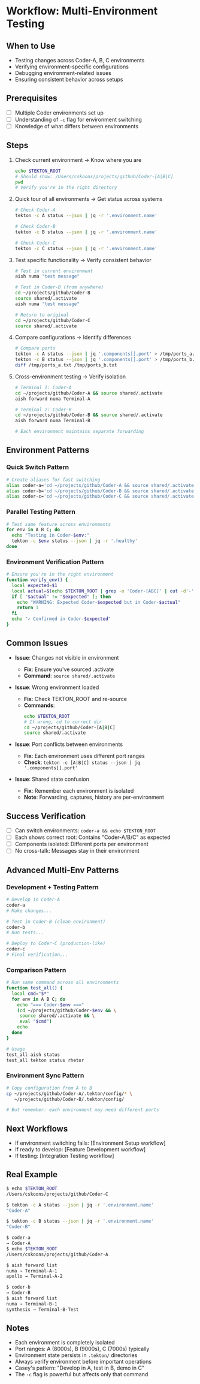 # Workflow: Multi-Environment Testing

## When to Use
- Testing changes across Coder-A, B, C environments
- Verifying environment-specific configurations
- Debugging environment-related issues
- Ensuring consistent behavior across setups

## Prerequisites
- [ ] Multiple Coder environments set up
- [ ] Understanding of `-c` flag for environment switching
- [ ] Knowledge of what differs between environments

## Steps

1. Check current environment → Know where you are
   ```bash
   echo $TEKTON_ROOT
   # Should show: /Users/cskoons/projects/github/Coder-[A|B|C]
   pwd
   # Verify you're in the right directory
   ```

2. Quick tour of all environments → Get status across systems
   ```bash
   # Check Coder-A
   tekton -c A status --json | jq -r '.environment.name'
   
   # Check Coder-B  
   tekton -c B status --json | jq -r '.environment.name'
   
   # Check Coder-C
   tekton -c C status --json | jq -r '.environment.name'
   ```

3. Test specific functionality → Verify consistent behavior
   ```bash
   # Test in current environment
   aish numa "test message"
   
   # Test in Coder-B (from anywhere)
   cd ~/projects/github/Coder-B
   source shared/.activate
   aish numa "test message"
   
   # Return to original
   cd ~/projects/github/Coder-C
   source shared/.activate
   ```

4. Compare configurations → Identify differences
   ```bash
   # Compare ports
   tekton -c A status --json | jq '.components[].port' > /tmp/ports_a.txt
   tekton -c B status --json | jq '.components[].port' > /tmp/ports_b.txt
   diff /tmp/ports_a.txt /tmp/ports_b.txt
   ```

5. Cross-environment testing → Verify isolation
   ```bash
   # Terminal 1: Coder-A
   cd ~/projects/github/Coder-A && source shared/.activate
   aish forward numa Terminal-A
   
   # Terminal 2: Coder-B  
   cd ~/projects/github/Coder-B && source shared/.activate
   aish forward numa Terminal-B
   
   # Each environment maintains separate forwarding
   ```

## Environment Patterns

### Quick Switch Pattern
```bash
# Create aliases for fast switching
alias coder-a='cd ~/projects/github/Coder-A && source shared/.activate && echo "→ Coder-A"'
alias coder-b='cd ~/projects/github/Coder-B && source shared/.activate && echo "→ Coder-B"'
alias coder-c='cd ~/projects/github/Coder-C && source shared/.activate && echo "→ Coder-C"'
```

### Parallel Testing Pattern
```bash
# Test same feature across environments
for env in A B C; do
  echo "Testing in Coder-$env:"
  tekton -c $env status --json | jq -r '.healthy'
done
```

### Environment Verification Pattern
```bash
# Ensure you're in the right environment
function verify_env() {
  local expected=$1
  local actual=$(echo $TEKTON_ROOT | grep -o 'Coder-[ABC]' | cut -d'-' -f2)
  if [ "$actual" != "$expected" ]; then
    echo "WARNING: Expected Coder-$expected but in Coder-$actual"
    return 1
  fi
  echo "✓ Confirmed in Coder-$expected"
}
```

## Common Issues

- **Issue**: Changes not visible in environment
  - **Fix**: Ensure you've sourced .activate
  - **Command**: `source shared/.activate`
  
- **Issue**: Wrong environment loaded
  - **Fix**: Check TEKTON_ROOT and re-source
  - **Commands**:
    ```bash
    echo $TEKTON_ROOT
    # If wrong, cd to correct dir
    cd ~/projects/github/Coder-[A|B|C]
    source shared/.activate
    ```

- **Issue**: Port conflicts between environments  
  - **Fix**: Each environment uses different port ranges
  - **Check**: `tekton -c [A|B|C] status --json | jq '.components[].port'`

- **Issue**: Shared state confusion
  - **Fix**: Remember each environment is isolated
  - **Note**: Forwarding, captures, history are per-environment

## Success Verification
- [ ] Can switch environments: `coder-a && echo $TEKTON_ROOT`
- [ ] Each shows correct root: Contains "Coder-A/B/C" as expected  
- [ ] Components isolated: Different ports per environment
- [ ] No cross-talk: Messages stay in their environment

## Advanced Multi-Env Patterns

### Development + Testing Pattern
```bash
# Develop in Coder-A
coder-a
# Make changes...

# Test in Coder-B (clean environment)
coder-b
# Run tests...

# Deploy to Coder-C (production-like)
coder-c
# Final verification...
```

### Comparison Pattern
```bash
# Run same command across all environments
function test_all() {
  local cmd="$*"
  for env in A B C; do
    echo "=== Coder-$env ==="
    (cd ~/projects/github/Coder-$env && \
     source shared/.activate && \
     eval "$cmd")
    echo
  done
}

# Usage
test_all aish status
test_all tekton status rhetor
```

### Environment Sync Pattern
```bash
# Copy configuration from A to B
cp ~/projects/github/Coder-A/.tekton/config/* \
   ~/projects/github/Coder-B/.tekton/config/

# But remember: each environment may need different ports
```

## Next Workflows
- If environment switching fails: [Environment Setup workflow]
- If ready to develop: [Feature Development workflow]
- If testing: [Integration Testing workflow]

## Real Example
```bash
$ echo $TEKTON_ROOT
/Users/cskoons/projects/github/Coder-C

$ tekton -c A status --json | jq -r '.environment.name'
"Coder-A"

$ tekton -c B status --json | jq -r '.environment.name'  
"Coder-B"

$ coder-a
→ Coder-A
$ echo $TEKTON_ROOT
/Users/cskoons/projects/github/Coder-A

$ aish forward list
numa → Terminal-A-1
apollo → Terminal-A-2

$ coder-b  
→ Coder-B
$ aish forward list
numa → Terminal-B-1
synthesis → Terminal-B-Test
```

## Notes
- Each environment is completely isolated
- Port ranges: A (8000s), B (9000s), C (7000s) typically
- Environment state persists in `.tekton/` directories
- Always verify environment before important operations
- Casey's pattern: "Develop in A, test in B, demo in C"
- The `-c` flag is powerful but affects only that command